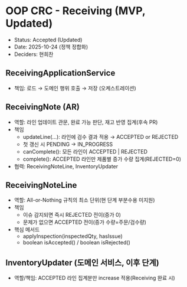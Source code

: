 # OOP CRC - Receiving (MVP, Updated)

- Status: Accepted (Updated)
- Date: 2025-10-24 (정책 정합화)
- Deciders: 현희찬

## ReceivingApplicationService

- 책임: 로드 → 도메인 행위 호출 → 저장 (오케스트레이션)

## ReceivingNote (AR)

- 역할: 라인 업데이트 관문, 완료 가능 판단, 재고 반영 집계(후속 PR)
- 책임
    - updateLine(...): 라인에 검수 결과 적용 → ACCEPTED or REJECTED
    - 첫 갱신 시 PENDING → IN_PROGRESS
    - canComplete(): 모든 라인이 ACCEPTED | REJECTED
    - complete(): ACCEPTED 라인만 제품별 증가 수량 집계(REJECTED=0)
- 협력: ReceivingNoteLine, InventoryUpdater

## ReceivingNoteLine

- 역할: All-or-Nothing 규칙의 최소 단위(현 단계 부분수용 미지원)
- 책임
    - 이슈 감지되면 즉시 REJECTED 전이(증가 0)
    - 문제가 없으면 ACCEPTED 전이(증가 수량=주문/검수량)
- 핵심 메서드
    - applyInspection(inspectedQty, hasIssue)
    - boolean isAccepted() / boolean isRejected()

## InventoryUpdater (도메인 서비스, 이후 단계)

- 역할/책임: ACCEPTED 라인 집계분만 increase 적용(Receiving 완료 시)
